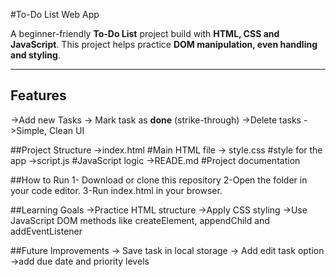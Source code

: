 #To-Do List Web App

A beginner-friendly **To-Do List** project build with **HTML, CSS and JavaScript**.
This project helps practice **DOM manipulation, even handling and styling**.

-------------

## Features
->Add new Tasks
-> Mark task as **done** (strike-through)
->Delete tasks
->Simple, Clean UI

##Project Structure
->index.html #Main HTML file
-> style.css #style for the app
->script.js #JavaScript logic
->READE.md #Project documentation

##How to Run
1- Download or clone this repository
2-Open the folder in your code editor.
3-Run index.html in your browser.

##Learning Goals
->Practice HTML structure
->Apply CSS styling
->Use JavaScript DOM methods like createElement, appendChild and addEventListener

##Future Improvements
-> Save task in local storage
-> Add edit task option
->add due date and priority levels
